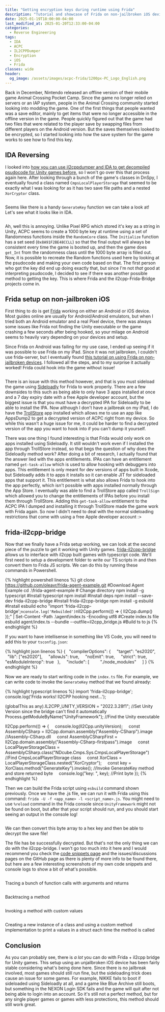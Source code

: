 ```yaml
---
title: "Getting encryption keys during runtime using Frida"
description: "Tutorial and showcase of Frida on non-jailbroken iOS devices"
date: 2025-01-19T18:00:00-04:00
last_modified_at: 2025-01-20T12:33:00-04:00
categories:
  - Reverse Engineering
tags:
  - IDA
  - ACPC
  - IL2CPPDumper
  - Encryption
  - iOS
  - Frida
classes: wide
header:
  og_image: /assets/images/acpc-frida/1200px-PC_Logo_English.png
---
```


Back in December, Nintendo released an offline version of their mobile game Animal Crossing Pocket Camp. Since the game no longer relied on servers or an IAP system, people in the Animal Crossing community started looking into modding the game. One of the first things that people wanted was a save editor, mainly to get items that were no longer accessible in the offline version in the game.
People quickly figured out that the game had two files that were related to the player save by swapping files from different players on the Android version. But the saves themselves looked to be encrypted, so I started looking into how the save system for the game works to see how to find this key.

## IDA Reversing

I looked into [how you can use il2cppdumper and IDA to get decompiled psudocode for Unity games before](https://maren0000.github.io/website/reverse%20engineering/Breaking-DRPG/), so I won't go over this that process again here. After looking through a bunch of the game's classes in DnSpy, I eventually found a class named `CmpsLocalPlayerStorage` that seemed to be exactly what I was looking for as it has two save file paths and a nested `XorCryptor` class.

<img src="{{ site.url }}{{ site.baseurl }}/assets/images/acpc-frida/Pasted image 20250117143112.png" alt="">

Seems like there is a handy `GenerateKey` function we can take a look at! Let's see what it looks like in IDA.

<img src="{{ site.url }}{{ site.baseurl }}/assets/images/acpc-frida/Pasted image 20250117144204.png" alt="">

Ah, well this is annoying. Unlike Pixel RPG which stored it's key as a string in Unity, ACPC seems to create a 1000 byte key at runtime using a set of Randomness functions inside the `RandomCore` class. The `Initialize` function has a set seed (`0x8A91F2BE48CCLL`) so that the final output will always be consistent every time the game is booted up, and then the game does `get_Int` from the randomness class until the 1000 byte array is filled out.
Now, it is possible to recreate the Random functions used here by looking at the psudocode and making your own code based on that. The first person who got the key did end up doing exactly that, but since I'm not *that* good at interpreting psudocode, I decided to see if there was another possible method to getting the key. This is where Frida and the il2cpp-Frida-Bridge projects come in.

## Frida setup on non-jailbroken iOS

First thing to do is get [Frida](https://frida.re/) working on either an Android or iOS device. Most guides online are usually for Android/Android emulators, but when I tried both an Android emulator and a real Pixel device, there was always some issues like Frida not finding the Unity executable or the game crashing a few seconds after being hooked, so your milage on Android seems to heavily vary depending on your devices and setup.

Since Frida on Android was failing for my use case, I ended up seeing if it was possible to use Frida on my iPad. Since it was not jailbroken, I couldn't use frida-server, but I eventually found [this tutorial on using Frida on non-jailbroken devices](https://infosecwriteups.com/unlocking-potential-exploring-frida-objection-on-non-jailbroken-devices-without-application-ed0367a84f07). I followed all the steps, and to my surprise it actually worked! Frida could hook into the game without issue!

<img src="{{ site.url }}{{ site.baseurl }}/assets/images/acpc-frida/Pasted image 20250119171502.png" alt="">

There is an issue with this method however, and that is you must sideload the game using [Sideloadly](https://sideloadly.io/) for Frida to work properly. There are a few downsides to this such as being able to only have 3 apps installed at once and a 7 day expiry date with a free Apple developer account, but the biggest issue is that you must have a decrypted IPA for Sideloadly to be able to install the IPA. Now although I don't have a jailbreak on my iPad, I do have the [TrollStore](https://ios.cfw.guide/installing-trollstore/) app installed which allows me to use an app like AppsDump2 to get a decrypted version of ACPC right from my device. So while this wasn't a huge issue for me, it could be harder to find a decrypted version of the app you want to hook into if you can't dump it yourself.

There was one thing I found interesting is that Frida would only work on apps installed using Sideloadly. It still wouldn't work even if I installed the app through TrollStore instead, so that begs the question of why does the Sideloadly method work? After doing a bit of research, I actually found that the answer lied with the apps entitlements. IPAs can have an entitlement named `get-task-allow` which is used to allow hooking with debuggers into apps. This entitlement is only meant for dev versions of apps built in Xcode, but Sideloadly adds it to apps it installs so it can enable JIT for sideloaded apps that support it. This entitlement is what also allows Frida to hook into the app perfectly, which isn't possible with apps installed normally through the App Store.
I eventually was able to find a TrollStore app called `TrollSign` which allowed you to change the entitlements of IPAs before you install them through TrollStore. Adding this `get-task-allow` entitlement to the ACPC IPA I dumped and installing it through TrollStore made the game work with Frida again. So now I didn't need to deal with the normal sideloading restrictions that come with using a free Apple developer account :>

## frida-il2cpp-bridge

Now that we finally have a Frida setup working, we can look at the second piece of the puzzle to get it working with Unity games. [frida-il2cpp-bridge](https://github.com/vfsfitvnm/frida-il2cpp-bridge) allows us to interface with il2cpp built games with typescript code. We'll first need to setup a development folder to write our TS scripts in and then convert them to Frida JS scripts. We can do this by running these commands in Powershell.

{% highlight powershell linenos %}
git clone https://github.com/oleavr/frida-agent-example.git #Download Agent Example
cd .\frida-agent-example # Change directory
npm install -g typescript #Install typescript
npm install #Install deps
npm install --save-dev frida-il2cpp-bridge #Install frida-il2cpp-bridge
npm install -g esbuild #Install esbuild
echo "import 'frida-il2cpp-bridge';`nconsole.log('Rebuilded')`nIl2Cpp.perform(() => { Il2Cpp.dump() });" | Set-Content -Path .\agent\index.ts -Encoding utf8 #Create index.ts file
esbuild agent/index.ts --bundle --outfile=il2cpp_bridge.js #Build ts to js
{% endhighlight %}

If you want to have intellisense in something like VS Code, you will need to add this to your `tsconfig.json`:

{% highlight json linenos %}
{
  "compilerOptions": {
    "target": "es2020",
    "lib": ["es2020"],
    "allowJs": true,
    "noEmit": true,
    "strict": true,
    "esModuleInterop": true
  },
    "include": [
        "./node_modules"
    ]
}
{% endhighlight %}

Now we are ready to start writing code in the `index.ts` file. For example, we can write code to invoke the `GenerateKey` method that we found already:

{% highlight typescript linenos %}
import 'frida-il2cpp-bridge';
console.log('Frida works! Il2CPP hooking next...');

(globalThis as any).IL2CPP_UNITY_VERSION = "2022.3.28f1"; //Set Unity Version since the bridge can't find it automatically
Process.getModuleByName("UnityFramework"); //Find the Unity executable

Il2Cpp.perform(() => {
    console.log(Il2Cpp.unityVersion);
    const AssemblyCSharp = Il2Cpp.domain.assembly("Assembly-CSharp").image //Assembly-CSharp.dll
    const AssemblyCSharpFirst = Il2Cpp.domain.assembly("Assembly-CSharp-firstpass").image
    const LocalPlayerStorageClass = AssemblyCSharp.class("NDcube.Cmps.Sys.CmpsLocalPlayerStorage") //Find CmpsLocalPlayerStorage class
    const XorClass = LocalPlayerStorageClass.nested("XorCryptor");
    const key = XorClass.method("GenerateKey").invoke(); //Invoke GenerateKey method and store returned byte
    console.log("key: ", key); //Print byte
});
{% endhighlight %}

Then we can build the Frida script using `esbuild` command shown previously. Once we have the .js file, we can run it with Frida using this command: `frida -U -f <app_name> -l <script_name>.js`. You might need to use `%reload` command in the Frida console since `UnityFramework` might not be found on boot, but after that your script should run, and you should start seeing an output in the console log!

<img src="{{ site.url }}{{ site.baseurl }}/assets/images/acpc-frida/Pasted image 20250118125712.png" alt="">

We can then convert this byte array to a hex key and then be able to decrypt the save file!
<img src="{{ site.url }}{{ site.baseurl }}/assets/images/acpc-frida/Pasted image 20250118130201.png" alt="">
<img src="{{ site.url }}{{ site.baseurl }}/assets/images/acpc-frida/Pasted image 20250118130648.png" alt="">

The file has be successfully decrypted. But that's not the only thing we can do with the il2cpp-bridge. I won't go too much into it here and I would recommend you check the [code snippets page](https://github.com/vfsfitvnm/frida-il2cpp-bridge/wiki/Snippets) and the issues/discussions pages on the GitHub page as there is plenty of more info to be found there, but here are a few interesting screenshots of my own code snippets and console logs to show a bit of what's possible.

<img src="{{ site.url }}{{ site.baseurl }}/assets/images/acpc-frida/Pasted image 20250118134144.png" alt="">

Tracing a bunch of function calls with arguments and returns

<img src="{{ site.url }}{{ site.baseurl }}/assets/images/acpc-frida/Pasted image 20250118134230.png" alt="">

Backtracing a method

<img src="{{ site.url }}{{ site.baseurl }}/assets/images/acpc-frida/Pasted image 20250118134406.png" alt="">

Invoking a method with custom values

<img src="{{ site.url }}{{ site.baseurl }}/assets/images/acpc-frida/Pasted image 20250118134824.png" alt="">

Creating a new instance of a class and using a custom method implementation to print a values in a struct each time the method is called

## Conclusion

As you can probably see, there is *a lot* you can do with Frida + il2cpp bridge for Unity games. This setup using an unjailbroken iOS device has been fairly stable considering what's being done here. Since there is no jailbreak involved, most games should still run fine, but the sideloading trick does cause an issue for some games. For example, NIKKE fails to boot if sideloaded using Sideloadly at all, and a game like Blue Archive still boots, but something in the NEXON Login SDK fails and the game will quit after not being able to login into an account. So it's still not a perfect method, but for any single player games or games with less protections, this method should still work great.